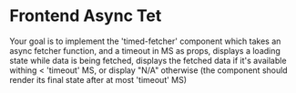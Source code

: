 # Frontend Async Tet

Your goal is to implement the 'timed-fetcher' component which takes an async fetcher function, and a timeout in MS as props, displays a loading state while data is being fetched, displays the fetched data if it's available withing < 'timeout' MS, or display "N/A" otherwise (the component should render its final state after at most 'timeout' MS)
